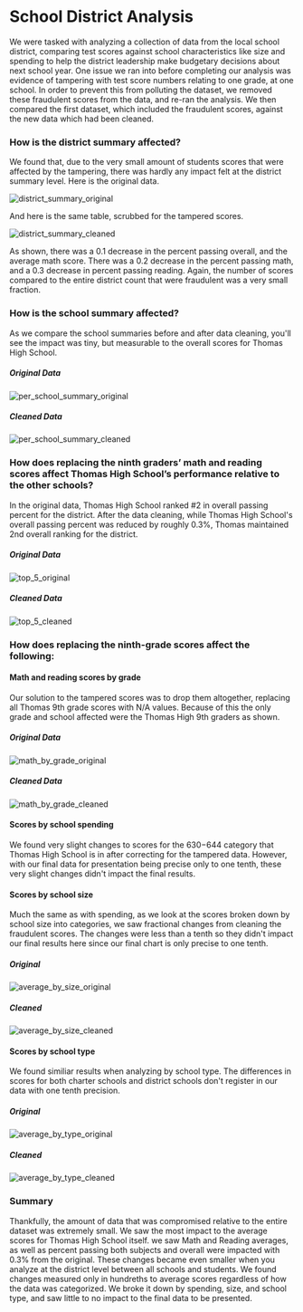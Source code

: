 # School District Analysis

We were tasked with analyzing a collection of data from the local school district, comparing test scores against school characteristics like size and spending to help the district leadership make budgetary decisions about next school year. One issue we ran into before completing our analysis was evidence of tampering with test score numbers relating to one grade, at one school. In order to prevent this from polluting the dataset, we removed these fraudulent scores from the data, and re-ran the analysis. We then compared the first dataset, which included the fraudulent scores, against the new data which had been cleaned.

### How is the district summary affected?

We found that, due to the very small amount of students scores that were affected by the tampering, there was hardly any impact felt at the district summary level. Here is the original data.

![district_summary_original](https://github.com/coryknuth/school_district_analysis/blob/9046932ce3cc5ae7dd823842eebb2c8e6909d0d9/Resources/district_summary_original.png)

And here is the same table, scrubbed for the tampered scores.

![district_summary_cleaned](https://github.com/coryknuth/school_district_analysis/blob/9046932ce3cc5ae7dd823842eebb2c8e6909d0d9/Resources/district_summary_cleaned.png)

As shown, there was a 0.1 decrease in the percent passing overall, and the average math score. There was a 0.2 decrease in the percent passing math, and a 0.3 decrease in percent passing reading. Again, the number of scores compared to the entire district count that were fraudulent was a very small fraction.

### How is the school summary affected?

As we compare the school summaries before and after data cleaning, you'll see the impact was tiny, but measurable to the overall scores for Thomas High School.

##### Original Data
![per_school_summary_original](https://github.com/coryknuth/school_district_analysis/blob/9046932ce3cc5ae7dd823842eebb2c8e6909d0d9/Resources/per_school_summary_original.png)

##### Cleaned Data
![per_school_summary_cleaned](https://github.com/coryknuth/school_district_analysis/blob/9046932ce3cc5ae7dd823842eebb2c8e6909d0d9/Resources/per_school_summary_cleaned.png)

### How does replacing the ninth graders’ math and reading scores affect Thomas High School’s performance relative to the other schools?

In the original data, Thomas High School ranked #2 in overall passing percent for the district. After the data cleaning, while Thomas High School's overall passing percent was reduced by roughly 0.3%, Thomas maintained 2nd overall ranking for the district.

##### Original Data
![top_5_original](https://github.com/coryknuth/school_district_analysis/blob/9046932ce3cc5ae7dd823842eebb2c8e6909d0d9/Resources/top_5_original.png)

##### Cleaned Data
![top_5_cleaned](https://github.com/coryknuth/school_district_analysis/blob/9046932ce3cc5ae7dd823842eebb2c8e6909d0d9/Resources/top_5_cleaned.png)


### How does replacing the ninth-grade scores affect the following:

#### Math and reading scores by grade

Our solution to the tampered scores was to drop them altogether, replacing all Thomas 9th grade scores with N/A values. Because of this the only grade and school affected were the Thomas High 9th graders as shown.

##### Original Data

![math_by_grade_original](https://github.com/coryknuth/school_district_analysis/blob/5562b7a2c11e0f6a71be0b88fb14853aa70641e5/Resources/math_by_grade_original.png)

##### Cleaned Data

![math_by_grade_cleaned](https://github.com/coryknuth/school_district_analysis/blob/5562b7a2c11e0f6a71be0b88fb14853aa70641e5/Resources/math_by_grade_cleaned.png)
  
  
#### Scores by school spending

We found very slight changes to scores for the $630-$644 category that Thomas High School is in after correcting for the tampered data. However, with our final data for presentation being precise only to one tenth, these very slight changes didn't impact the final results.




#### Scores by school size

Much the same as with spending, as we look at the scores broken down by school size into categories, we saw fractional changes from cleaning the fraudulent scores. The changes were less than a tenth so they didn't impact our final results here since our final chart is only precise to one tenth.

##### Original

![average_by_size_original](https://github.com/coryknuth/school_district_analysis/blob/87d8abfcf5719d97bd4859fa281810f8928fbc33/Resources/average_by_size_original.png)

##### Cleaned

![average_by_size_cleaned](https://github.com/coryknuth/school_district_analysis/blob/87d8abfcf5719d97bd4859fa281810f8928fbc33/Resources/average_by_size_cleaned.png)


#### Scores by school type

We found similiar results when analyzing by school type. The differences in scores for both charter schools and district schools don't register in our data with one tenth precision.

##### Original

![average_by_type_original](https://github.com/coryknuth/school_district_analysis/blob/87d8abfcf5719d97bd4859fa281810f8928fbc33/Resources/average_by_type_original.png)

##### Cleaned

![average_by_type_cleaned](https://github.com/coryknuth/school_district_analysis/blob/87d8abfcf5719d97bd4859fa281810f8928fbc33/Resources/average_by_type_cleaned.png)


### Summary

Thankfully, the amount of data that was compromised relative to the entire dataset was extremely small. We saw the most impact to the average scores for Thomas High School itself. we saw Math and Reading averages, as well as percent passing both subjects and overall were impacted with 0.3% from the original. These changes became even smaller when you analyze at the district level between all schools and students. We found changes measured only in hundreths to average scores regardless of how the data was categorized. We broke it down by spending, size, and school type, and saw little to no impact to the final data to be presented.
